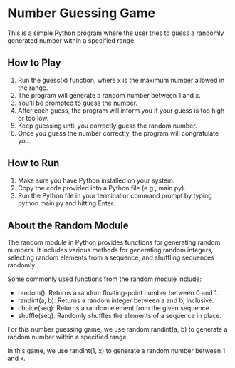 # Number Guessing Game

This is a simple Python program where the user tries to guess a randomly generated number within a specified range.

## How to Play

1. Run the guess(x) function, where x is the maximum number allowed in the range.
2. The program will generate a random number between 1 and x.
3. You'll be prompted to guess the number.
4. After each guess, the program will inform you if your guess is too high or too low.
5. Keep guessing until you correctly guess the random number.
6. Once you guess the number correctly, the program will congratulate you.

## How to Run

1. Make sure you have Python installed on your system.
2. Copy the code provided into a Python file (e.g., main.py).
3. Run the Python file in your terminal or command prompt by typing python main.py and hitting Enter.

## About the Random Module

The random module in Python provides functions for generating random numbers. It includes various methods for generating random integers, selecting random elements from a sequence, and shuffling sequences randomly.

Some commonly used functions from the random module include:
- random(): Returns a random floating-point number between 0 and 1.
- randint(a, b): Returns a random integer between a and b, inclusive.
- choice(seq): Returns a random element from the given sequence.
- shuffle(seq): Randomly shuffles the elements of a sequence in place.

For this number guessing game, we use random.randint(a, b) to generate a random number within a specified range.

In this game, we use randint(1, x) to generate a random number between 1 and x.